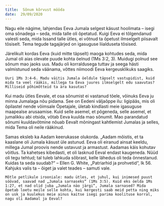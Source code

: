 ```yaml
---
title:  Sõnum kõrvust mööda  
date:  29/09/2020  
---
```


Nagu eile nägime, lahjendas Eeva Jumala selgest käsust hoolimata – isegi oma sõnadega – seda, mida talle oli õpetatud. Kuigi Eeva ei tõlgendanud valesti seda, mida Issand talle ütles, ei võtnud ta õpetust ilmselgelt piisavalt tõsiselt. Tema tegude tagajärjed on igasuguse liialduseta tõsised.

Järelikult kordas Eeva (kuid mitte täpselt) maoga kohtudes seda, mida Jumal oli aias olevate puude kohta öelnud (1Ms 3:2, 3). Muidugi polnud see sõnum mao jaoks uus. Madu oli korraldusega tuttav ja seega hästi valmistunud seda väänama, võttes niimoodi Eeva kergeusklikuks saagiks.

`Uuri 1Ms 3:4–6. Madu väitis Jumala öeldule täpselt vastupidist, kuid mida ta veel rääkis, millega ta Eeva juures ilmselgelt edu saavutas? Milliseid põhimõtteid ta ära kasutas?`

Kui madu ütles Eevale, et osa sõnumist ei vastanud tõele, võinuks Eeva ju minna Jumalaga nõu pidama. See on Eedeni väljaõppe ilu: ligipääs, mis oli õpilastel nende võimsale Õpetajale, ületab kindlasti meie igasuguse maapealse arusaamise. Kuid selle asemel, et põgeneda, selle asemel, et jumalikku abi otsida, võtab Eeva kuulda mao sõnumit. Mao parandatud sõnumi kuuldavõtmine nõuab Eevalt mõningast kahtlemist Jumalas ja selles, mida Tema oli neile rääkinud.

Samas eksleb ka Aadam keerukasse olukorda. „Aadam mõistis, et ta kaaslane oli Jumala käsust üle astunud. Eeva oli eiranud ainsat keeldu, millega Jumal proovis nende ustavust ja armastust. Aadamas käis kohutav võitlus. Ta kahetses kibedasti, et oli lasknud Eeval endast kaugeneda. Nüüd oli tegu tehtud; tal tuleb lahkuda sõbrast, kelle lähedus oli teda õnnestanud. Kuidas ta seda suudab?“ – Ellen G. White, „Patriarhid ja prohvetid“, lk 56. Kahjuks valis ta – õiget ja valet teades – samuti vale.

`Mõtle petlikule irooniale: madu ütles, et juhul, kui inimesed puust söövad, saavad nad „Jumala sarnaseks“ (1Ms 3:5). Kuid eks öelda 1Ms 1:27, et nad olid juba „Jumala näo järgi“, Jumala sarnased? Mida õpetab loetu meile selle kohta, kui kergesti saab meid petta ning miks on usk ja kuulekus meie ainus kaitse isegi parima koolituse korral, nagu oli Aadamal ja Eeval?`